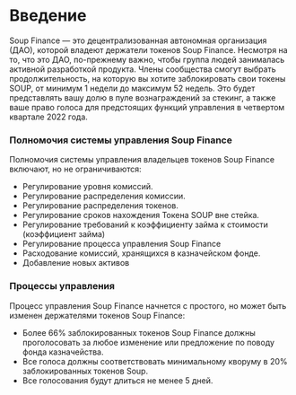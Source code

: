 # Введение

Soup Finance — это децентрализованная автономная организация (ДАО), которой владеют держатели токенов Soup Finance. Несмотря на то, что это ДАО, по-прежнему важно, чтобы группа людей занималась активной разработкой продукта. Члены сообщества смогут выбрать продолжительность, на которую вы хотите заблокировать свои токены SOUP, от минимум 1 недели до максимум 52 недель. Это будет представлять вашу долю в пуле вознаграждений за стекинг, а также ваше право голоса для предстоящих функций управления в четвертом квартале 2022 года.

### Полномочия системы управления Soup Finance

Полномочия системы управления владельцев токенов Soup Finance включают, но не ограничиваются:

* Регулирование уровня комиссий.
* Регулирование распределения комиссии.
* Регулирование распределения токенов.
* Регулирование сроков нахождения Токена SOUP вне стейка.
* Регулирование требований к коэффициенту займа к стоимости (коэффициент займа)
* Регулирование процесса управления Soup Finance
* Расходование комиссий, хранящихся в казначейском фонде.
* Добавление новых активов

### Процессы управления

Процесс управления Soup Finance начнется с простого, но может быть изменен держателями токенов Soup Finance:

* Более 66% заблокированных токенов Soup Finance должны проголосовать за любое изменение или предложение по поводу фонда казначейства.
* Все голоса должны соответствовать минимальному кворуму в 20% заблокированных токенов Soup.
* Все голосования будут длиться не менее 5 дней.
